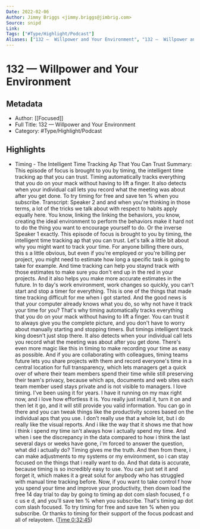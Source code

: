 ```yaml
---
Date: 2022-02-06
Author: Jimmy Briggs <jimmy.briggs@jimbrig.com>
Source: snipd
Link: 
Tags: ["#Type/Highlight/Podcast"]
Aliases: ["132 —  Willpower and Your Environment", "132 —  Willpower and Your Environment"]
---
```

# 132 —  Willpower and Your Environment

## Metadata
- Author: [[Focused]]
- Full Title: 132 —  Willpower and Your Environment
- Category: #Type/Highlight/Podcast

## Highlights
- Timing - The Intelligent Time Tracking Ap That You Can Trust
  Summary:
  This episode of focus is brought to you by timing, the intelligent time tracking ap that you can trust. Timing automatically tracks everything that you do on your mack without having to lift a finger. It also detects when your individual call lets you record what the meeting was about after you get done. To try timing for free and save ten % when you subscribe.
  Transcript:
  Speaker 2
  and and when you're thinking in those terms, a lot of the tricks we talk about with respect to habits apply equally here. You know, linking the linking the behaviors, you know, creating the ideal environment to perform the behaviors make it hard not to do the thing you want to encourage yourself to do. Or the inverse
  Speaker 1
  exactly. This episode of focus is brought to you by timing, the intelligent time tracking ap that you can trust. Let's talk a little bit about why you might want to track your time. For anyone billing there ours, this s a little obvious, but even if you're employed or you're billing per project, you might need to estimate how long a specific task is going to take for example. And time tracking can help you staynd track with those estimates to make sure you don't end up in the red in your projects. And it also helps you make more accurate estimates in the future. In to day's work environment, work changes so quickly, you can't start and stop a timer for everything. This is one of the things that made time tracking difficult for me when i got started. And the good news is that your computer already knows what you do, so why not have it track your time for you? That's why timing automatically tracks everything that you do on your mack without having to lift a finger. You can trust it to always give you the complete picture, and you don't have to worry about manually starting and stopping timers. But timings intelligent track king doesn't just stop there. It also detects when your individual call lets you record what the meeting was about after you get done. There's even more magic like this in timing to make recording your time as easy as possible. And if you are collaborating with colleagues, timing teams future lets you share projects with them and record everyone's time in a central location for full transparency, which lets managers get a quick over of where their team members spend their time while still preserving their team's privacy, because which aps, documents and web sites each team member used stays private and is not visible to managers. I love timing. I've been using it for years. I have it running on my max right now, and i love how effortless it is. You really just install it, turn it on and then let it go, and it will still provide you valid information. You can go in there and you can tweak things like the productivity scores based on the individual aps that you use. I don't really use that a whole lot, but i do really like the visual reports. And i like the way that it shows me that how i think i spend my time isn't always how i actually spend my time. And when i see the discrepancy in the data compared to how i think the last several days or weeks have gone, i'm forced to answer the question, what did i actually do? Timing gives me the truth. And then from there, i can make adjustments to my systems or my environment, so i can stay focused on the things that i really want to do. And that data is accurate, because timing is so incredibly easy to use. You can just set it and forget it, which makes it a great solut for anybody who has struggled with manual time tracking before. Now, if you want to take control f how you spend your time and improve your productivity, then down load the free 14 day trial to day by going to timing ap dot com slash focused, f o c us e d, and you'll save ten % when you subscribe. That's timing ap dot com slash focused. To try timing for free and save ten % when you subscribe. Or thanks to timing for their support of the focus podcast and all of relayotem. ([Time 0:32:45](https://share.snipd.com/snip/a9a0a2ac-8447-4b1c-8736-dc5aa2ebd0a1))
